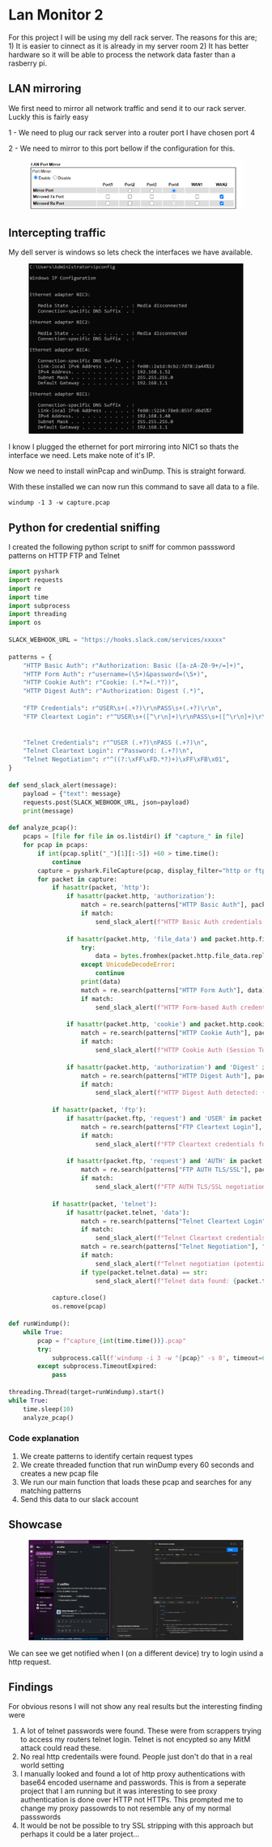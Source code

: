 # Lan Monitor 2

For this project I will be using my dell rack server. The reasons for this are; 1) It is easier to cinnect as it is already in my server room 2) It has better hardware so it will be able to process the network data faster than a rasberry pi.

## LAN mirroring

We first need to mirror all network traffic and send it to our rack server. Luckly this is fairly easy

1 - We need to plug our rack server into a router port I have chosen port 4

2 - We need to mirror to this port bellow if the configuration for this.

<figure><img src=".gitbook/assets/image (1) (1).png" alt=""><figcaption></figcaption></figure>

## Intercepting traffic

My dell server is windows so lets check the interfaces we have available.

<figure><img src=".gitbook/assets/image (2) (1).png" alt=""><figcaption></figcaption></figure>

I know I plugged the ethernet for port mirroring into NIC1 so thats the interface we need. Lets make note of it's IP.

Now we need to install winPcap and winDump. This is straight forward.

With these installed we can now run this command to save all data to a file.

```
windump -1 3 -w capture.pcap
```

## Python for credential sniffing

I created the following python script to sniff for common passsword patterns on HTTP FTP and Telnet

```python
import pyshark
import requests
import re
import time
import subprocess
import threading
import os

SLACK_WEBHOOK_URL = "https://hooks.slack.com/services/xxxxx"

patterns = {
    "HTTP Basic Auth": r"Authorization: Basic ([a-zA-Z0-9+/=]+)", 
    "HTTP Form Auth": r"username=(\S+)&password=(\S+)",
    "HTTP Cookie Auth": r"Cookie: (.*?=(.*?))",
    "HTTP Digest Auth": r"Authorization: Digest (.*)",
    
    "FTP Credentials": r"USER\s+(.+?)\r\nPASS\s+(.+?)\r\n",
    "FTP Cleartext Login": r"^USER\s+([^\r\n]+)\r\nPASS\s+([^\r\n]+)\r\n",


    "Telnet Credentials": r"^USER (.+?)\nPASS (.+?)\n",
    "Telnet Cleartext Login": r"Password: (.+?)\n",
    "Telnet Negotiation": r"^((?:\xFF\xFD.*?)+)\xFF\xFB\x01",
}

def send_slack_alert(message):
    payload = {"text": message}
    requests.post(SLACK_WEBHOOK_URL, json=payload)
    print(message)

def analyze_pcap():
    pcaps = [file for file in os.listdir() if "capture_" in file]
    for pcap in pcaps:
        if int(pcap.split("_")[1][:-5]) +60 > time.time():
            continue
        capture = pyshark.FileCapture(pcap, display_filter="http or ftp or telnet", use_json=True, keep_packets=False)
        for packet in capture:
            if hasattr(packet, 'http'):
                if hasattr(packet.http, 'authorization'):
                    match = re.search(patterns["HTTP Basic Auth"], packet.http.authorization)
                    if match:
                        send_slack_alert(f"HTTP Basic Auth credentials found: {match.group(0)}")

                if hasattr(packet.http, 'file_data') and packet.http.file_data:
                    try:
                        data = bytes.fromhex(packet.http.file_data.replace(":", "")).decode("utf-8")
                    except UnicodeDecodeError:
                        continue
                    print(data)
                    match = re.search(patterns["HTTP Form Auth"], data)
                    if match:
                        send_slack_alert(f"HTTP Form-based Auth credentials found: USER={match.group(1)} PASS={match.group(2)}")

                if hasattr(packet.http, 'cookie') and packet.http.cookie:
                    match = re.search(patterns["HTTP Cookie Auth"], packet.http.cookie)
                    if match:
                        send_slack_alert(f"HTTP Cookie Auth (Session Token) found: {match.group(1)}={match.group(2)}")
                        
                if hasattr(packet.http, 'authorization') and 'Digest' in packet.http.authorization:
                    match = re.search(patterns["HTTP Digest Auth"], packet.http.authorization)
                    if match:
                        send_slack_alert(f"HTTP Digest Auth detected: {match.group(0)}")

            if hasattr(packet, 'ftp'):
                if hasattr(packet.ftp, 'request') and 'USER' in packet.ftp.request and 'PASS' in packet.ftp.request:
                    match = re.search(patterns["FTP Cleartext Login"], packet.ftp.request)
                    if match:
                        send_slack_alert(f"FTP Cleartext credentials found: USER={match.group(1)} PASS={match.group(2)}")

                if hasattr(packet.ftp, 'request') and 'AUTH' in packet.ftp.request:
                    match = re.search(patterns["FTP AUTH TLS/SSL"], packet.ftp.request)
                    if match:
                        send_slack_alert(f"FTP AUTH TLS/SSL negotiation detected: {match.group(1)}")
                        
            if hasattr(packet, 'telnet'):
                if hasattr(packet.telnet, 'data'):
                    match = re.search(patterns["Telnet Cleartext Login"], "".join(packet.telnet.data))
                    if match:
                        send_slack_alert(f"Telnet Cleartext credentials found: USER={match.group(1)} PASS={match.group(2)}")
                    match = re.search(patterns["Telnet Negotiation"], "".join(packet.telnet.data))
                    if match:
                        send_slack_alert(f"Telnet negotiation (potential authentication) detected: {match.group(1)}")
                    if type(packet.telnet.data) == str:
                        send_slack_alert(f"Telnet data found: {packet.telnet.data}")                  

            capture.close()
            os.remove(pcap)
    
def runWindump():
    while True:
        pcap = f"capture_{int(time.time())}.pcap"
        try:
            subprocess.call(f'windump -i 3 -w "{pcap}" -s 0', timeout=60)
        except subprocess.TimeoutExpired:
            pass
        
threading.Thread(target=runWindump).start()
while True:
    time.sleep(10)
    analyze_pcap()
```

### Code explanation

1. We create patterns to identify certain request types
2. We create threaded function that run winDump every 60 seconds and creates a new pcap file
3. We run our main function that loads these pcap and searches for any matching patterns
4. Send this data to our slack account


## Showcase

<figure><img src=".gitbook/assets/image (3) (1).png" alt=""><figcaption></figcaption></figure>

We can see we get notified when I (on a different device) try to login usind a http request.

## Findings

For obvious resons I will not show any real results but the interesting finding were

1. A lot of telnet passwords were found. These were from scrappers trying to access my routers telnet login. Telnet is not encypted so any MitM attack could read these.
2. No real http credentails were found. People just don't do that in a real world setting
3. I manually looked and found a lot of http proxy authentications with base64 encoded username and passwords. This is from a seperate project that I am running but it was interesting to see proxy authentication is done over HTTP not HTTPs. This prompted me to change my proxy passowrds to not resemble any of my normal passswords
4. It would be not be possible to try SSL stripping with this approach but perhaps it could be a later project...



